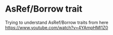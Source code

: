 # AsRef/Borrow trait

Trying to understand AsRef/Borrow traits from here https://www.youtube.com/watch?v=4YAmpHMl1Z0
